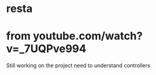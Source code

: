 # resta
# from youtube.com/watch?v=_7UQPve994
Still working on the project need to understand controllers 

